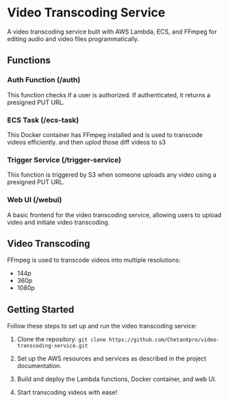 # Video Transcoding Service

A video transcoding service built with AWS Lambda, ECS, and FFmpeg for editing audio and video files programmatically.

## Functions

### Auth Function (/auth)

This function checks if a user is authorized. If authenticated, it returns a presigned PUT URL.

### ECS Task (/ecs-task)

This Docker container has FFmpeg installed and is used to transcode videos efficiently. and then uplod those diff videos to s3

### Trigger Service (/trigger-service)

This function is triggered by S3 when someone uploads any video using a presigned PUT URL.

### Web UI (/webui)

A basic frontend for the video transcoding service, allowing users to upload video and initiate video transcoding.

## Video Transcoding

FFmpeg is used to transcode videos into multiple resolutions:

- 144p
- 360p
- 1080p

## Getting Started

Follow these steps to set up and run the video transcoding service:

1. Clone the repository: `git clone https://github.com/ChetanXpro/video-transcoding-service.git`

2. Set up the AWS resources and services as described in the project documentation.

3. Build and deploy the Lambda functions, Docker container, and web UI.

4. Start transcoding videos with ease!


